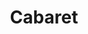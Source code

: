 ---
title: Cabaret
year: 1982
opening_date: 1982-10-01
closing_date: 1982-10-16
layout: productions
featured_image: 
image_caption:
image_credit:
playbill: 
category: 
Theatre: Theatre Jacksonville
Venue: Little Theatre
cast:
  Master of Ceremonies: Robert Arleigh White
  Clifford Bradshaw: Gordon J. DeLonay
  Ernst Ludwig: Ric Clarson
  Customs Officer: Robert Dauer
  Fraulein Schneider: Carson Merry
  Fraulein Kost: Marli Albright
  Herr Schultz: William Stathius
  Telephone Girl: Ana Bennett
  Sally Boles: Deborah S. Smith
  Lady:
    - Sharon Thomas
    - Viviane Weil
  Nazi Youth: Evan Ross
  Max: Kenneth Faulk
  German Sailor:
    - Guy Adkins
    - Matthew White
    - R. Bailey Waters
  Kit Kat Girl:
    - Ana Bennett
    - Elaine Burnett
    - Carly Butterley
    - Valerie Hall
    - Claudia Hicken
    - Eda McConnell
    - Jill Powell
    - Vicki Steagal Snead
    - Rebecca Warner
  Kit Kat Band:
    - Elaine Burnett
    - Caryl Butterley
    - Claudia Hicken
    - Karen Scroggins
  Berliner:
    - Dean Johnson
    - Ian Mairs
    - Charles Nowlin
    - Kenneth Faulk
    - R. Bailey Waters
    - Danny Goodman
crew:
  Director: Ray Jensen
  Musical Director: Rosalind MacEnulty
  Set Design: Andrew J. Way
  Lighting Design: Andrew J. Way
  Make-up and Hair: John Carver
  Choreographer: Marie Ann Murray
  Costume Mistress: Gertrude Berman
  Stage Manager: Pam Jackson
  Technical Director: Andrew J. Way
  Properties:
    - Laurel Kaden
    - George Bennett
    - Lillie Disch
    - Leslie Gerlach
    - Erin Silas
  Lighting Technicians:
    - Joyce Block
    - Amelia Senhausen
    - Barbara Stillson
  Key Grip: Tom Heffernan
  Grips:
    - David Stillson
    - Steve Metheny
    - Michael Smith
    - Mike Lewis
  Dance Captain: Rebecca Warner
  Set Construction:
    - Erin Silas
    - Barbara Hamlin
    - Tom Heffernan
    - Claudia Hicken
    - Pam Jackson
    - Steve Metheny
    - Eda McConnell
    - Anna Puma
    - Debbie Reynolds
    - Kelly Snead
    - John Fisher
    - Becky Warner
    - Matthew White
    - Elaine Burnett
    - Jill Powell
    - Bill Stathius
    - Gordon Delonay
    - Joyce Block
    - Barbara Stillson
    - David Stillson
    - Michael Smith
    - Karen Scroggins
    - Gary Scroggins
    - Michael Lewis
    - Lee Hunt
  Rehearsal Pianist: Bob Dauer
  Monday Night Pianist: Andrew Clarke
orchestra:
external_links:
---